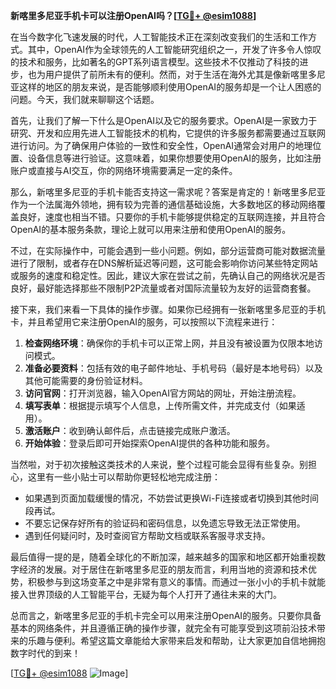**新喀里多尼亚手机卡可以注册OpenAI吗？[[TG💪+ @esim1088](https://t.me/s/esim1088)]**

在当今数字化飞速发展的时代，人工智能技术正在深刻改变我们的生活和工作方式。其中，OpenAI作为全球领先的人工智能研究组织之一，开发了许多令人惊叹的技术和服务，比如著名的GPT系列语言模型。这些技术不仅推动了科技的进步，也为用户提供了前所未有的便利。然而，对于生活在海外尤其是像新喀里多尼亚这样的地区的朋友来说，是否能够顺利使用OpenAI的服务却是一个让人困惑的问题。今天，我们就来聊聊这个话题。

首先，让我们了解一下什么是OpenAI以及它的服务要求。OpenAI是一家致力于研究、开发和应用先进人工智能技术的机构，它提供的许多服务都需要通过互联网进行访问。为了确保用户体验的一致性和安全性，OpenAI通常会对用户的地理位置、设备信息等进行验证。这意味着，如果你想要使用OpenAI的服务，比如注册账户或直接与AI交互，你的网络环境需要满足一定的条件。

那么，新喀里多尼亚的手机卡能否支持这一需求呢？答案是肯定的！新喀里多尼亚作为一个法属海外领地，拥有较为完善的通信基础设施，大多数地区的移动网络覆盖良好，速度也相当不错。只要你的手机卡能够提供稳定的互联网连接，并且符合OpenAI的基本服务条款，理论上就可以用来注册和使用OpenAI的服务。

不过，在实际操作中，可能会遇到一些小问题。例如，部分运营商可能对数据流量进行了限制，或者存在DNS解析延迟等问题，这可能会影响你访问某些特定网站或服务的速度和稳定性。因此，建议大家在尝试之前，先确认自己的网络状况是否良好，最好能选择那些不限制P2P流量或者对国际流量较为友好的运营商套餐。

接下来，我们来看一下具体的操作步骤。如果你已经拥有一张新喀里多尼亚的手机卡，并且希望用它来注册OpenAI的服务，可以按照以下流程来进行：

1. **检查网络环境**：确保你的手机卡可以正常上网，并且没有被设置为仅限本地访问模式。
2. **准备必要资料**：包括有效的电子邮件地址、手机号码（最好是本地号码）以及其他可能需要的身份验证材料。
3. **访问官网**：打开浏览器，输入OpenAI官方网站的网址，开始注册流程。
4. **填写表单**：根据提示填写个人信息，上传所需文件，并完成支付（如果适用）。
5. **激活账户**：收到确认邮件后，点击链接完成账户激活。
6. **开始体验**：登录后即可开始探索OpenAI提供的各种功能和服务。

当然啦，对于初次接触这类技术的人来说，整个过程可能会显得有些复杂。别担心，这里有一些小贴士可以帮助你更轻松地完成注册：

- 如果遇到页面加载缓慢的情况，不妨尝试更换Wi-Fi连接或者切换到其他时间段再试。
- 不要忘记保存好所有的验证码和密码信息，以免遗忘导致无法正常使用。
- 遇到任何疑问时，及时查阅官方帮助文档或联系客服寻求支持。

最后值得一提的是，随着全球化的不断加深，越来越多的国家和地区都开始重视数字经济的发展。对于居住在新喀里多尼亚的朋友而言，利用当地的资源和技术优势，积极参与到这场变革之中是非常有意义的事情。而通过一张小小的手机卡就能接入世界顶级的人工智能平台，无疑为每个人打开了通往未来的大门。

总而言之，新喀里多尼亚的手机卡完全可以用来注册OpenAI的服务。只要你具备基本的网络条件，并且遵循正确的操作步骤，就完全有可能享受到这项前沿技术带来的乐趣与便利。希望这篇文章能给大家带来启发和帮助，让大家更加自信地拥抱数字时代的到来！

[[TG💪+ @esim1088](https://t.me/s/esim1088) ![Image](https://i.postimg.cc/4NQfJmqS/Snipaste-2025-05-13-00-14-12.png)]